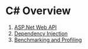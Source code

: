 # C# Overview

  1. [ASP.Net Web API](./AspNet_WebApi.md)
  1. [Dependency Injection](./DependencyInjection.md)
  1. [Benchmarking and Profiling](./BenchmarkingAndProfiling.md)